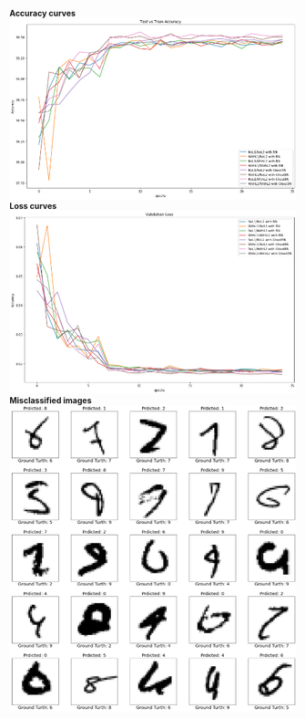 <b>Accuracy curves</b>
![Validation accuracy curves](Val_Accuracy.png)
<b>Loss curves</b>
![Validation accuracy curves](loss.png)
<b> Misclassified images</b>
![Validation accuracy curves](NoL1_NoL2_BN_misclass.png)
